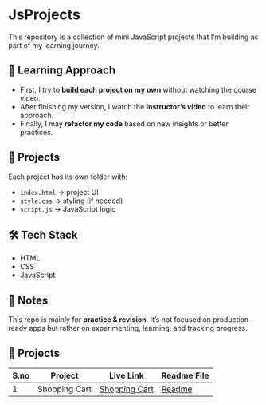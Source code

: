 # JsProjects

This repository is a collection of mini JavaScript projects that I’m building as part of my learning journey.

## 🚀 Learning Approach

* First, I try to **build each project on my own** without watching the course video.
* After finishing my version, I watch the **instructor’s video** to learn their approach.
* Finally, I may **refactor my code** based on new insights or better practices.

## 📂 Projects

Each project has its own folder with:

* `index.html` → project UI
* `style.css` → styling (if needed)
* `script.js` → JavaScript logic

## 🛠 Tech Stack

* HTML
* CSS
* JavaScript

## 📝 Notes

This repo is mainly for **practice & revision**. It’s not focused on production-ready apps but rather on experimenting, learning, and tracking progress.


## 📅 Projects

| S.no | Project        | Live Link                                  | Readme File                          |
|------|----------------|--------------------------------------------|---------------------------------------|
| 1    | Shopping Cart  | [Shopping Cart](ShoppingCart/index.html)   | [Readme](ShoppingCart/Readme.md)     |
